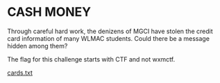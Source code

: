 # CASH MONEY

Through careful hard work, the denizens of MGCI have stolen the credit card information of many WLMAC students. Could there be a message hidden among them?

The flag for this challenge starts with CTF and not wxmctf.

[cards.txt](dist/cards.txt)